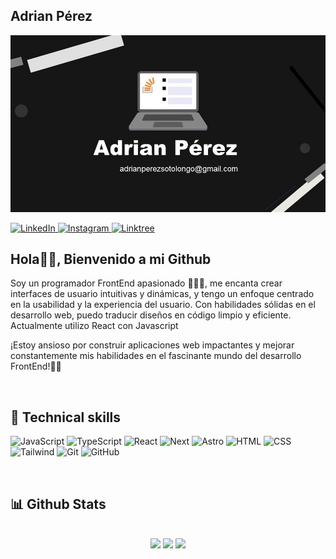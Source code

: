 ## Adrian Pérez

![](https://raw.githubusercontent.com/adriane121000/adriane121000/master/resources/fotologo.jpg)

<a href="https://www.linkedin.com/in/adrian-p%C3%A9rez-441ba3264?trk=contact-info" target="_blank">
  <img src="https://img.shields.io/badge/LinkedIn-%230077B5.svg?&style=flat-square&logo=linkedin&logoColor=white" alt="LinkedIn">
</a>
<a href="https://instagram.com/adri_perez1210?igshid=OGQ5ZDc2ODk2ZA==" target="_blank">
  <img src="https://img.shields.io/badge/Instagram-%23E4405F.svg?&style=flat-square&logo=instagram&logoColor=white" alt="Instagram">
</a>
<a href="http://t.me/AdrianE121000" target="_blank">
  <img src="https://img.shields.io/badge/Telegram-%230077B5.svg?&style=flat-square&logo=telegram&logoColor=white" alt="Linktree">
</a>

## Hola👋🏻, Bienvenido a mi Github

Soy un programador FrontEnd apasionado 👨🏻‍💻, me encanta crear interfaces de usuario intuitivas y dinámicas, y tengo un enfoque centrado en la usabilidad y la experiencia del usuario. Con habilidades sólidas en el desarrollo web, puedo traducir diseños en código limpio y eficiente. Actualmente utilizo React con Javascript

¡Estoy ansioso por construir aplicaciones web impactantes y mejorar constantemente mis habilidades en el fascinante mundo del desarrollo FrontEnd!🤩🚀

<br />

## 🎯 Technical skills
![JavaScript][JavaScript-Badge]
![TypeScript][TypeScript-Badge]
![React][React-Badge]
![Next][Next-Badge]
![Astro][Astro-Badge]
![HTML][HTML5]
![CSS][CSS3]
![Tailwind][Tailwind-Badge]
![Git][GIT]
![GitHub][GitHub]

<br />

## 📊 Github Stats

<br />

<div align="center">
  <img height="180em" src="https://github-readme-stats.vercel.app/api?username=adriane121000&include_all_commits=true&show_icons=true&include_all_commits=true&count_private=true&bg_color=000011&title_color=ebc634&text_color=efefef&icon_color=ff4642&line_height=34"/>
  <img height="180em" src="https://streak-stats.demolab.com/?user=adriane121000&theme=great-gatsby" />
  <img height="180em" src="https://github-readme-stats.vercel.app/api/top-langs?username=adriane121000&show_icons=true&locale=en&layout=compact&bg_color=000011&title_color=ebc634&text_color=efefef"/>
</div>

[JavaScript-Badge]: https://img.shields.io/badge/javascript-%23323330.svg?style=for-the-badge&logo=javascript&logoColor=%23F7DF1E

[TypeScript-Badge]: https://img.shields.io/badge/typescript-%23007ACC.svg?style=for-the-badge&logo=typescript&logoColor=white

[React-Badge]: https://img.shields.io/badge/react-%2320232a.svg?style=for-the-badge&logo=react&logoColor=%2361DAFB

[Tailwind-Badge]: https://img.shields.io/badge/tailwindcss-%2338B2AC.svg?style=for-the-badge&logo=tailwind-css&logoColor=white

[Next-Badge]: https://img.shields.io/badge/next.js-000000?style=for-the-badge&logo=nextdotjs&logoColor=white

[HTML5]:https://img.shields.io/badge/html5-%23E34F26.svg?style=for-the-badge&logo=html5&logoColor=white

[CSS3]:https://img.shields.io/badge/css3-%231572B6.svg?style=for-the-badge&logo=css3&logoColor=white

[GIT]: https://img.shields.io/badge/git%20-%23F05033.svg?&style=for-the-badge&logo=git&logoColor=white

[GitHub]: https://img.shields.io/badge/github%20-%23121011.svg?&style=for-the-badge&logo=github&logoColor=white

[Astro-Badge]: https://img.shields.io/badge/astro-%23E34F26.svg?style=for-the-badge&logo=astro&logoColor=white
